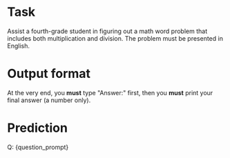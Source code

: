 # Task
Assist a fourth-grade student in figuring out a math word problem that includes both multiplication and division. The problem must be presented in English.

# Output format
At the very end, you **must** type "Answer:" first, then you **must** print your final answer (a number only).

# Prediction
Q: {question_prompt}